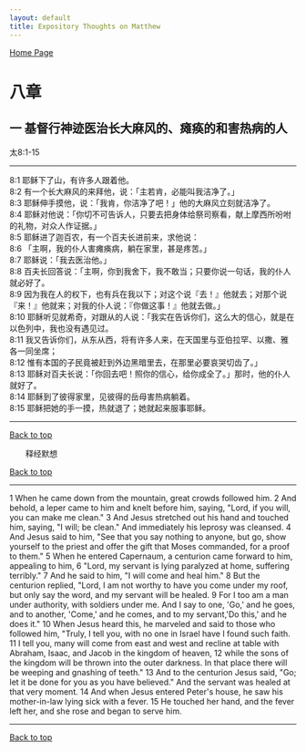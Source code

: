 ```yaml
---
layout: default
title: Expository Thoughts on Matthew
---
```

[ Home Page ]({{site.baseurl}}/index) <br>

<a name="0"></a>
# 八章 

## 一 基督行神迹医治长大麻风的、瘫痪的和害热病的人

太8:1-15

***

8:1 耶稣下了山，有许多人跟着他。<br>
8:2 有一个长大麻风的来拜他，说：「主若肯，必能叫我洁净了。」<br>
8:3 耶稣伸手摸他，说：「我肯，你洁净了吧！」他的大麻风立刻就洁净了。<br>
8:4 耶稣对他说：「你切不可告诉人，只要去把身体给祭司察看，献上摩西所吩咐的礼物，对众人作证据。」<br>
8:5 耶稣进了迦百农，有一个百夫长进前来，求他说：<br>
8:6 「主啊，我的仆人害瘫痪病，躺在家里，甚是疼苦。」<br>
8:7 耶稣说：「我去医治他。」<br>
8:8 百夫长回答说：「主啊，你到我舍下，我不敢当；只要你说一句话，我的仆人就必好了。<br>
8:9 因为我在人的权下，也有兵在我以下；对这个说『去！』他就去；对那个说『来！』他就来；对我的仆人说：『你做这事！』他就去做。」<br>
8:10 耶稣听见就希奇，对跟从的人说：「我实在告诉你们，这么大的信心，就是在以色列中，我也没有遇见过。<br>
8:11 我又告诉你们，从东从西，将有许多人来，在天国里与亚伯拉罕、以撒、雅各一同坐席；<br>
8:12 惟有本国的子民竟被赶到外边黑暗里去，在那里必要哀哭切齿了。」<br>
8:13 耶稣对百夫长说：「你回去吧！照你的信心，给你成全了。」那时，他的仆人就好了。<br>
8:14 耶稣到了彼得家里，见彼得的岳母害热病躺着。<br>
8:15 耶稣把她的手一摸，热就退了；她就起来服事耶稣。<br>

***

[Back to top](#0)

&emsp;&emsp;释经默想

[Back to top](#0)

***

1 When he came down from the mountain, great crowds followed him. 2 And behold, a leper came to him and knelt before him, saying, "Lord, if you will, you can make me clean." 3 And Jesus stretched out his hand and touched him, saying, "I will; be clean." And immediately his leprosy was cleansed. 4 And Jesus said to him, "See that you say nothing to anyone, but go, show yourself to the priest and offer the gift that Moses commanded, for a proof to them." 5 When he entered Capernaum, a centurion came forward to him, appealing to him, 6 "Lord, my servant is lying paralyzed at home, suffering terribly." 7 And he said to him, "I will come and heal him." 8 But the centurion replied, "Lord, I am not worthy to have you come under my roof, but only say the word, and my servant will be healed. 9 For I too am a man under authority, with soldiers under me. And I say to one, 'Go,' and he goes, and to another, 'Come,' and he comes, and to my servant,'Do this,' and he does it." 10 When Jesus heard this, he marveled and said to those who followed him, "Truly, I tell you, with no one in Israel have I found such faith. 11 I tell you, many will come from east and west and recline at table with Abraham, Isaac, and Jacob in the kingdom of heaven, 12 while the sons of the kingdom will be thrown into the outer darkness. In that place there will be weeping and gnashing of teeth." 13 And to the centurion Jesus said, "Go; let it be done for you as you have believed." And the servant was healed at that very moment. 14 And when Jesus entered Peter's house, he saw his mother-in-law lying sick with a fever. 15 He touched her hand, and the fever left her, and she rose and began to serve him.

***

[Back to top](#0)
